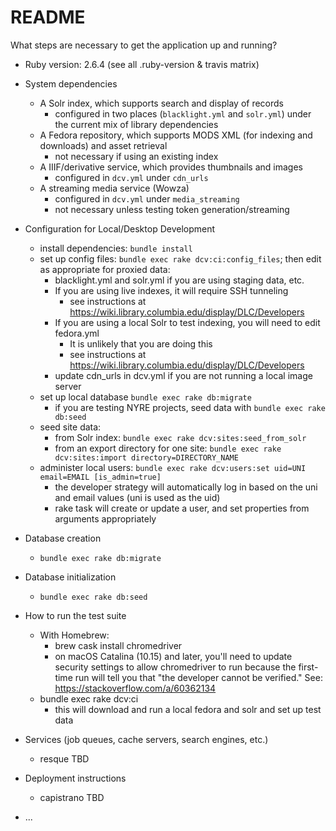 # README

What steps are necessary to get the
application up and running?

* Ruby version: 2.6.4 (see all .ruby-version & travis matrix)

* System dependencies
  * A Solr index, which supports search and display of records
    * configured in two places (`blacklight.yml` and `solr.yml`) under the current mix of library dependencies
  * A Fedora repository, which supports MODS XML (for indexing and downloads) and asset retrieval
    * not necessary if using an existing index
  * A IIIF/derivative service, which provides thumbnails and images
    * configured in `dcv.yml` under `cdn_urls`
  * A streaming media service (Wowza)
    * configured in `dcv.yml` under `media_streaming`
    * not necessary unless testing token generation/streaming

* Configuration for Local/Desktop Development
  * install dependencies: `bundle install`
  * set up config files: `bundle exec rake dcv:ci:config_files`; then edit as appropriate for proxied data:
    * blacklight.yml and solr.yml if you are using staging data, etc.
    * If you are using live indexes, it will require SSH tunneling
      * see instructions at https://wiki.library.columbia.edu/display/DLC/Developers
    * If you are using a local Solr to test indexing, you will need to edit fedora.yml
      * It is unlikely that you are doing this
      * see instructions at https://wiki.library.columbia.edu/display/DLC/Developers
    * update cdn_urls in dcv.yml if you are not running a local image server
  * set up local database `bundle exec rake db:migrate`
    * if you are testing NYRE projects, seed data with `bundle exec rake db:seed`
  * seed site data:
    * from Solr index: `bundle exec rake dcv:sites:seed_from_solr`
    * from an export directory for one site: `bundle exec rake dcv:sites:import directory=DIRECTORY_NAME`
  * administer local users: `bundle exec rake dcv:users:set uid=UNI email=EMAIL [is_admin=true]`
    * the developer strategy will automatically log in based on the uni and email values (uni is used as the uid)
    * rake task will create or update a user, and set properties from arguments appropriately


* Database creation
  * `bundle exec rake db:migrate`

* Database initialization
  * `bundle exec rake db:seed`

* How to run the test suite
  * With Homebrew:
    * brew cask install chromedriver
    * on macOS Catalina (10.15) and later, you'll need to update security settings to allow chromedriver to run because the first-time run will tell you that "the developer cannot be verified." See: https://stackoverflow.com/a/60362134
  * bundle exec rake dcv:ci
    * this will download and run a local fedora and solr and set up test data

* Services (job queues, cache servers, search engines, etc.)
  * resque TBD

* Deployment instructions
  * capistrano TBD

* ...

